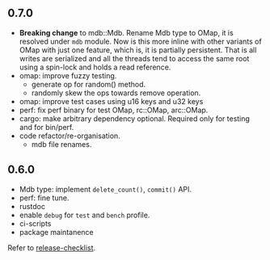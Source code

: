 0.7.0
-----

* **Breaking change** to mdb::Mdb.
  Rename Mdb type to OMap, it is resolved under `mdb` module.
  Now is this more inline with other variants of OMap with just one
  feature, which is, it is partially persistent. That is all writes are
  serialized and all the threads tend to access the same root using
  a spin-lock and holds a read reference.
* omap: improve fuzzy testing.
  * generate op for random() method.
  * randomly skew the ops towards remove operation.
* omap: improve test cases using u16 keys and u32 keys
* perf: fix perf binary for test OMap, rc::OMap, arc::OMap.
* cargo: make arbitrary dependency optional. Required only for testing
   and for bin/perf.
* code refactor/re-organisation.
  * mdb file renames.

0.6.0
-----

* Mdb type: implement `delete_count()`, `commit()` API.
* perf: fine tune.
* rustdoc
* enable `debug` for `test` and `bench` profile.
* ci-scripts
* package maintanence

Refer to [release-checklist][release-checklist].

[release-checklist]: https://prataprc.github.io/rust-crates-release-checklist.html
